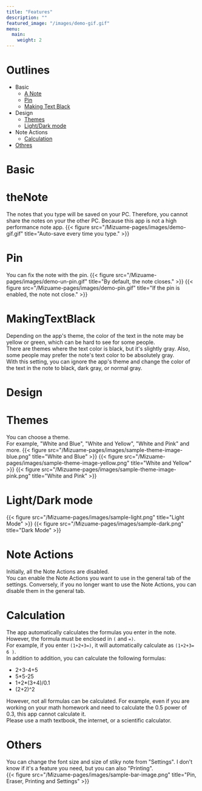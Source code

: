 ```yaml
---
title: "Features"
description: ""
featured_image: "/images/demo-gif.gif"
menu:
  main:
    weight: 2
---
```

# Outlines
- Basic
  - [A Note](#thenote)
  - [Pin](#pin)
  - [Making Text Black](#makingtextblack)
- Design
  - [Themes](#themes)
  - [Light/Dark mode](#light/darkmode)
- Note Actions
  - [Calculation](#calculation)
- [Othres](#othres)

# Basic

# theNote
The notes that you type will be saved on your PC. Therefore, you cannot share the notes on your the other PC. Because this app is not a high performance note app.
{{< figure src="/Mizuame-pages/images/demo-gif.gif" title="Auto-save every time you type." >}}

# Pin
You can fix the note with the pin.
{{< figure src="/Mizuame-pages/images/demo-un-pin.gif" title="By default, the note closes." >}}
{{< figure src="/Mizuame-pages/images/demo-pin.gif" title="If the pin is enabled, the note not close." >}}

# MakingTextBlack
Depending on the app's theme, the color of the text in the note may be yellow or green, which can be hard to see for some people.  
There are themes where the text color is black, but it's slightly gray. Also, some people may prefer the note's text color to be absolutely gray.  
With this setting, you can ignore the app's theme and change the color of the text in the note to black, dark gray, or normal gray.  

# Design

# Themes
You can choose a theme.  
For example, "White and Blue", "White and Yellow", "White and Pink" and more.
{{< figure src="/Mizuame-pages/images/sample-theme-image-blue.png" title="White and Blue" >}}
{{< figure src="/Mizuame-pages/images/sample-theme-image-yellow.png" title="White and Yellow" >}}
{{< figure src="/Mizuame-pages/images/sample-theme-image-pink.png" title="White and Pink" >}}

# Light/Dark mode
{{< figure src="/Mizuame-pages/images/sample-light.png" title="Light Mode" >}}
{{< figure src="/Mizuame-pages/images/sample-dark.png" title="Dark Mode" >}}

# Note Actions
Initially, all the Note Actions are disabled.  
You can enable the Note Actions you want to use in the general tab of the settings. Conversely, if you no longer want to use the Note Actions, you can disable them in the general tab.  

# Calculation
The app automatically calculates the formulas you enter in the note.  
However, the formula must be enclosed in `(` and `=)`.  
For example, if you enter `(1+2+3=)`, it will automatically calculate as `(1+2+3= 6 )`.  
In addition to addition, you can calculate the following formulas:
- 2+3-4+5
- 5*5-25
- 1+2*(3+4)/0.1
- (2+2)^2

However, not all formulas can be calculated. For example, even if you are working on your math homework and need to calculate the 0.5 power of 0.3, this app cannot calculate it.  
Please use a math textbook, the internet, or a scientific calculator.  

# Others
You can change the font size and size of stiky note from "Settings". I don't know if it's a feature you need, but you can also "Printing".  
{{< figure src="/Mizuame-pages/images/sample-bar-image.png" title="Pin, Eraser, Printing and Settings" >}}
